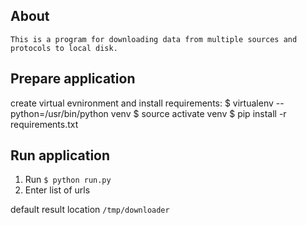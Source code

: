 ## About

	This is a program for downloading data from multiple sources and protocols to local disk.

## Prepare application

  create virtual evnironment and install requirements:
    $ virtualenv --python=/usr/bin/python venv
    $ source activate venv
    $ pip install -r requirements.txt

## Run application

1. Run `$ python run.py`
2. Enter list of urls

default result location `/tmp/downloader`
